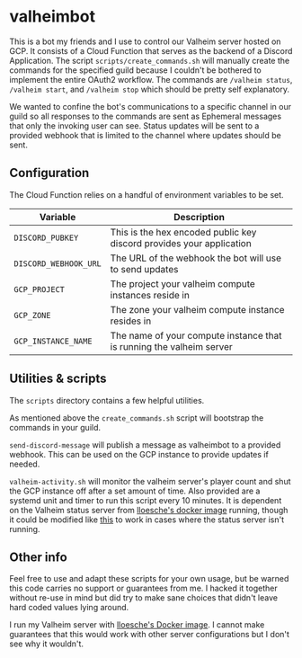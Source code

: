# valheimbot

This is a bot my friends and I use to control our Valheim server hosted on GCP.
It consists of a Cloud Function that serves as the backend of a Discord
Application.  The script `scripts/create_commands.sh` will manually create the
commands for the specified guild because I couldn't be bothered to implement the
entire OAuth2 workflow. The commands are `/valheim status`, `/valheim start`,
and `/valheim stop` which should be pretty self explanatory.

We wanted to confine the bot's communications to a specific channel in our guild
so all responses to the commands are sent as Ephemeral messages that only the
invoking user can see.  Status updates will be sent to a provided webhook that
is limited to the channel where updates should be sent.

## Configuration
The Cloud Function relies on a handful of environment variables to be set.

| Variable | Description |
|----------|-------------|
| `DISCORD_PUBKEY`      | This is the hex encoded public key discord provides your application |
| `DISCORD_WEBHOOK_URL` | The URL of the webhook the bot will use to send updates |
| `GCP_PROJECT`         | The project your valheim compute instances reside in |
| `GCP_ZONE`            | The zone your valheim compute instance resides in |
| `GCP_INSTANCE_NAME`   | The name of your compute instance that is running the valheim server |

## Utilities & scripts
The `scripts` directory contains a few helpful utilities.

As mentioned above the `create_commands.sh` script will bootstrap the commands
in your guild.

`send-discord-message` will publish a message as valheimbot to a provided
webhook.  This can be used on the GCP instance to provide updates if needed.

`valheim-activity.sh` will monitor the valheim server's player count and shut
the GCP instance off after a set amount of time.  Also provided are a systemd
unit and timer to run this script every 10 minutes.  It is dependent on the
Valheim status server from [lloesche's docker
image](https://github.com/lloesche/valheim-server-docker) running, though it could be
modified like [this](https://github.com/lloesche/valheim-server-docker/blob/777f2be033f9c35fedfca45f19635b35b2869d1e/common#L139)
to work in cases where the status server isn't running.

## Other info
Feel free to use and adapt these scripts for your own usage, but be warned this
code carries no support or guarantees from me.  I hacked it together without
re-use in mind but did try to make sane choices that didn't leave hard coded
values lying around.

I run my Valheim server with [lloesche's Docker
image](https://github.com/lloesche/valheim-server-docker/).  I cannot make
guarantees that this would work with other server configurations but I don't see
why it wouldn't.
